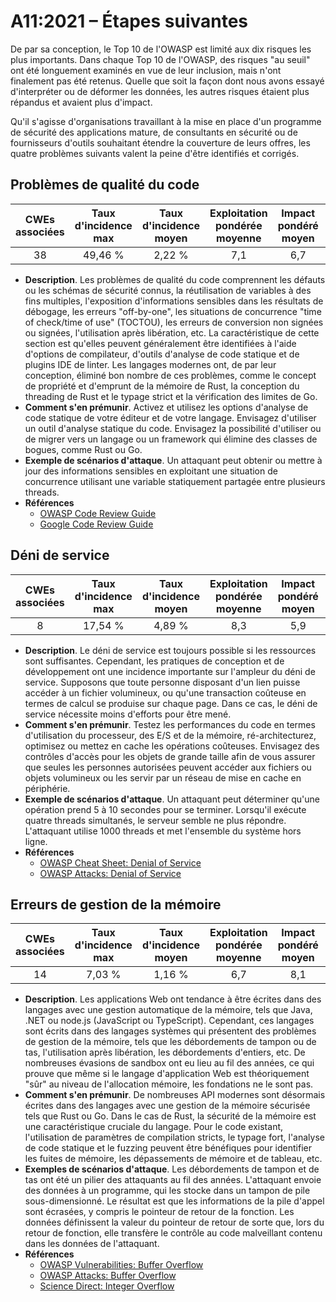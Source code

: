 # A11:2021 – Étapes suivantes

De par sa conception, le Top 10 de l'OWASP est limité aux dix risques les plus importants. Dans chaque Top 10 de l'OWASP, des risques "au seuil" ont été longuement examinés en vue de leur inclusion, mais n'ont finalement pas été retenus. Quelle que soit la façon dont nous avons essayé d'interpréter ou de déformer les données, les autres risques étaient plus répandus et avaient plus d'impact.

Qu'il s'agisse d'organisations travaillant à la mise en place d'un programme de sécurité des applications mature, de consultants en sécurité ou de fournisseurs d'outils souhaitant étendre la couverture de leurs offres, les quatre problèmes suivants valent la peine d'être identifiés et corrigés.

## Problèmes de qualité du code

| CWEs associées | Taux d'incidence max | Taux d'incidence moyen | Exploitation pondérée moyenne | Impact pondéré moyen | Couverture max | Couverture moyenne | Nombre total d'occurrences | Nombre total de CVEs |
|:--------------:|:--------------------:|:----------------------:|:-----------------------------:|:--------------------:|:--------------:|:------------------:|:--------------------------:|:--------------------:|
|       38       |       49,46 %        |         2,22 %         |              7,1              |         6,7          |    60,85 %     |      23,42 %       |        101&nbsp;736        |      7&nbsp;564      |

- **Description**. Les problèmes de qualité du code comprennent les défauts ou les schémas de sécurité connus, la réutilisation de variables à des fins multiples, l'exposition d'informations sensibles dans les résultats de débogage, les erreurs "off-by-one", les situations de concurrence "time of check/time of use" (TOCTOU), les erreurs de conversion non signées ou signées, l'utilisation après libération, etc. La caractéristique de cette section est qu'elles peuvent généralement être identifiées à l'aide d'options de compilateur, d'outils d'analyse de code statique et de plugins IDE de linter. Les langages modernes ont, de par leur conception, éliminé bon nombre de ces problèmes, comme le concept de propriété et d'emprunt de la mémoire de Rust, la conception du threading de Rust et le typage strict et la vérification des limites de Go.
- **Comment s'en prémunir**. Activez et utilisez les options d'analyse de code statique de votre éditeur et de votre langage. Envisagez d'utiliser un outil d'analyse statique du code. Envisagez la possibilité d'utiliser ou de migrer vers un langage ou un framework qui élimine des classes de bogues, comme Rust ou Go.
- **Exemple de scénarios d'attaque**. Un attaquant peut obtenir ou mettre à jour des informations sensibles en exploitant une situation de concurrence utilisant une variable statiquement partagée entre plusieurs threads.
- **Références**
    - [OWASP Code Review Guide](https://owasp.org/www-pdf-archive/OWASP_Code_Review_Guide_v2.pdf)
    - [Google Code Review Guide](https://google.github.io/eng-practices/review/)


## Déni de service

| CWEs associées | Taux d'incidence max | Taux d'incidence moyen | Exploitation pondérée moyenne | Impact pondéré moyen | Couverture max | Couverture moyenne | Nombre total d'occurrences | Nombre total de CVEs |
|:--------------:|:--------------------:|:----------------------:|:-----------------------------:|:--------------------:|:--------------:|:------------------:|:--------------------------:|:--------------------:|
|       8        |       17,54 %        |         4,89 %         |              8,3              |         5,9          |    79,58 %     |      33,26 %       |        66&nbsp;985         |         973          |

- **Description**. Le déni de service est toujours possible si les ressources sont suffisantes. Cependant, les pratiques de conception et de développement ont une incidence importante sur l'ampleur du déni de service. Supposons que toute personne disposant d'un lien puisse accéder à un fichier volumineux, ou qu'une transaction coûteuse en termes de calcul se produise sur chaque page. Dans ce cas, le déni de service nécessite moins d'efforts pour être mené.
- **Comment s'en prémunir**. Testez les performances du code en termes d'utilisation du processeur, des E/S et de la mémoire, ré-architecturez, optimisez ou mettez en cache les opérations coûteuses. Envisagez des contrôles d'accès pour les objets de grande taille afin de vous assurer que seules les personnes autorisées peuvent accéder aux fichiers ou objets volumineux ou les servir par un réseau de mise en cache en périphérie.
- **Exemple de scénarios d'attaque**. Un attaquant peut déterminer qu'une opération prend 5 à 10 secondes pour se terminer. Lorsqu'il exécute quatre threads simultanés, le serveur semble ne plus répondre. L'attaquant utilise 1000 threads et met l'ensemble du système hors ligne.
- **Références**
    - [OWASP Cheat Sheet: Denial of Service](https://cheatsheetseries.owasp.org/cheatsheets/Denial_of_Service_Cheat_Sheet.html)
    - [OWASP Attacks: Denial of Service](https://owasp.org/www-community/attacks/Denial_of_Service)

## Erreurs de gestion de la mémoire

| CWEs associées | Taux d'incidence max | Taux d'incidence moyen | Exploitation pondérée moyenne | Impact pondéré moyen | Couverture max | Couverture moyenne | Nombre total d'occurrences | Nombre total de CVEs |
|:--------------:|:--------------------:|:----------------------:|:-----------------------------:|:--------------------:|:--------------:|:------------------:|:--------------------------:|:--------------------:|
|       14       |        7,03 %        |         1,16 %         |              6,7              |         8,1          |    56,06 %     |      31,74 %       |        26&nbsp;576         |     16&nbsp;184      |

- **Description**. Les applications Web ont tendance à être écrites dans des langages avec une gestion automatique de la mémoire, tels que Java, .NET ou node.js (JavaScript ou TypeScript). Cependant, ces langages sont écrits dans des langages systèmes qui présentent des problèmes de gestion de la mémoire, tels que les débordements de tampon ou de tas, l'utilisation après libération, les débordements d'entiers, etc. De nombreuses évasions de sandbox ont eu lieu au fil des années, ce qui prouve que même si le langage d'application Web est théoriquement "sûr" au niveau de l'allocation mémoire, les fondations ne le sont pas.
- **Comment s'en prémunir**. De nombreuses API modernes sont désormais écrites dans des langages avec une gestion de la mémoire sécurisée tels que Rust ou Go. Dans le cas de Rust, la sécurité de la mémoire est une caractéristique cruciale du langage. Pour le code existant, l'utilisation de paramètres de compilation stricts, le typage fort, l'analyse de code statique et le fuzzing peuvent être bénéfiques pour identifier les fuites de mémoire, les dépassements de mémoire et de tableau, etc.
- **Exemples de scénarios d'attaque**. Les débordements de tampon et de tas ont été un pilier des attaquants au fil des années. L'attaquant envoie des données à un programme, qui les stocke dans un tampon de pile sous-dimensionné. Le résultat est que les informations de la pile d'appel sont écrasées, y compris le pointeur de retour de la fonction. Les données définissent la valeur du pointeur de retour de sorte que, lors du retour de fonction, elle transfère le contrôle au code malveillant contenu dans les données de l'attaquant.
- **Références**
    - [OWASP Vulnerabilities: Buffer Overflow](https://owasp.org/www-community/vulnerabilities/Buffer_Overflow)
    - [OWASP Attacks: Buffer Overflow](https://owasp.org/www-community/attacks/Buffer_overflow_attack)
    - [Science Direct: Integer Overflow](https://www.sciencedirect.com/topics/computer-science/integer-overflow)
